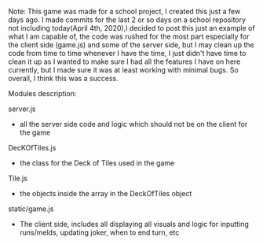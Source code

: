 Note: This game was made for a school project, I created this just a few days ago. I made commits for the last 2 or so days on a school repository not including today(April 4th, 2020),I decided to post this just an example of what I am capable of, the code was rushed for the most part especially for the client side (game.js) and some of the server side, but I may clean up the code from time to time whenever I have the time, I just didn't have time to clean it up as I wanted to make sure I had all the features I have on here currently, but I made sure it was at least working with minimal bugs. So overall, I think this was a success.

Modules description:

server.js
- all the server side code and logic which should not be on the client for the game

DecKOfTiles.js
- the class for the Deck of Tiles used in the game

Tile.js 
- the objects inside the array in the DeckOfTiles object

static/game.js
- The client side, includes all displaying all visuals and logic for inputting runs/melds, updating joker, when to end turn, etc
